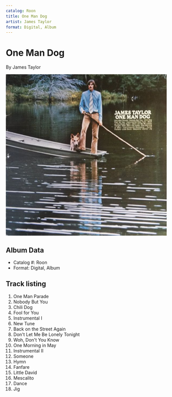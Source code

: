 ```yaml
---
catalog: Roon
title: One Man Dog
artist: James Taylor
format: Digital, Album
---
```


# One Man Dog

By James Taylor

![](../../assets/albumcovers/James_Taylor-One_Man_Dog.png)

## Album Data

- Catalog #: Roon
- Format: Digital, Album


## Track listing


1. One Man Parade
2. Nobody But You
3. Chili Dog
4. Fool for You
5. Instrumental I
6. New Tune
7. Back on the Street Again
8. Don't Let Me Be Lonely Tonight
9. Woh, Don't You Know
10. One Morning in May
11. Instrumental II
12. Someone
13. Hymn
14. Fanfare
15. Little David
16. Mescalito
17. Dance
18. Jig

